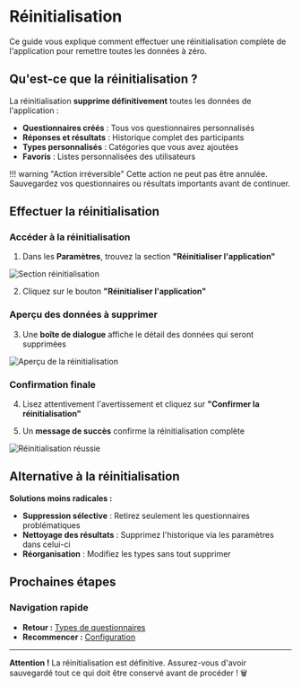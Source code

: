 # Réinitialisation

Ce guide vous explique comment effectuer une réinitialisation complète de l'application pour remettre toutes les données à zéro.

## Qu'est-ce que la réinitialisation ?

La réinitialisation **supprime définitivement** toutes les données de l'application :

- **Questionnaires créés** : Tous vos questionnaires personnalisés
- **Réponses et résultats** : Historique complet des participants
- **Types personnalisés** : Catégories que vous avez ajoutées
- **Favoris** : Listes personnalisées des utilisateurs

!!! warning "Action irréversible"
    Cette action ne peut pas être annulée. Sauvegardez vos questionnaires ou résultats importants avant de continuer.

## Effectuer la réinitialisation

### Accéder à la réinitialisation

1. Dans les **Paramètres**, trouvez la section **"Réinitialiser l'application"**

<img src="../../screenshots/configuration/12-reset-section.png" alt="Section réinitialisation" class="large">

2. Cliquez sur le bouton **"Réinitialiser l'application"**

### Aperçu des données à supprimer

3. Une **boîte de dialogue** affiche le détail des données qui seront supprimées

<img src="../../screenshots/configuration/13-reset-preview.png" alt="Aperçu de la réinitialisation" class="large">

### Confirmation finale

4. Lisez attentivement l'avertissement et cliquez sur **"Confirmer la réinitialisation"**

5. Un **message de succès** confirme la réinitialisation complète

<img src="../../screenshots/configuration/14-reset-success.png" alt="Réinitialisation réussie" class="medium">

## Alternative à la réinitialisation

**Solutions moins radicales :**  
- **Suppression sélective** : Retirez seulement les questionnaires problématiques  
- **Nettoyage des résultats** : Supprimez l'historique via les paramètres dans celui-ci  
- **Réorganisation** : Modifiez les types sans tout supprimer  

## Prochaines étapes

### Navigation rapide

- **Retour :** [Types de questionnaires](02-types-questionnaires.md)
- **Recommencer :** [Configuration](index.md)

---

**Attention !** La réinitialisation est définitive. Assurez-vous d'avoir sauvegardé tout ce qui doit être conservé avant de procéder ! 🗑️